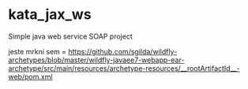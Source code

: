 # kata_jax_ws
Simple java web service SOAP project

jeste mrkni sem = https://github.com/sgilda/wildfly-archetypes/blob/master/wildfly-javaee7-webapp-ear-archetype/src/main/resources/archetype-resources/__rootArtifactId__-web/pom.xml
